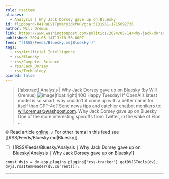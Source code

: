```yaml
---
role: rssitem
aliases:
  - Analysis | Why Jack Dorsey gave up on Bluesky
id: flipboard-k41RuLVITpWeYyZdxPKRVg:a:5131961-1715692736
author: Will Oremus
link: https://www.washingtonpost.com/politics/2024/05/14/why-jack-dorsey-gave-up-bluesky/
published: 2024-05-14T13:18:56.000Z
feed: "[[RSS/Feeds/Bluesky.md|Bluesky]]"
tags:
  - rss/Artificial_Intelligence
  - rss/Bluesky
  - rss/Computer_Science
  - rss/Jack_Dorsey
  - rss/Technology
pinned: false
---
```


> [!abstract] Analysis | Why Jack Dorsey gave up on Bluesky (by Will Oremus)
> ![image|float:right|400](https://ic-cdn.flipboard.com/washingtonpost.com/4dab25eb545f2ed428c4cbcdb7414a382cdf66d0/_xlarge.jpeg) Happy Tuesday! If OpenAI’s latest model is so smart, why couldn’t it come up with a better name for itself than GPT-4o? Send news tips and catchier chatbot monikers to: will.oremus@washpost.com. Why Jack Dorsey gave up on Bluesky One of the more interesting spinoffs from Twitter, in the wake of Elon …

🌐 Read article [online](https://www.washingtonpost.com/politics/2024/05/14/why-jack-dorsey-gave-up-bluesky/). ⤴ For other items in this feed see [[RSS/Feeds/Bluesky.md|Bluesky]].

- [ ] [[RSS/Feeds/Bluesky/Analysis ∣ Why Jack Dorsey gave up on Bluesky|Analysis ∣ Why Jack Dorsey gave up on Bluesky]]

~~~dataviewjs
const dvjs = dv.app.plugins.plugins["rss-tracker"].getDVJSTools(dv);
dvjs.rssItemHeader(dv.current());
~~~

- - -


